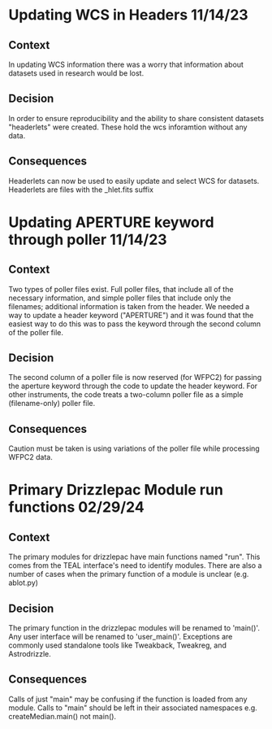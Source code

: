 # Updating WCS in Headers 11/14/23

## Context

In updating WCS information there was a worry that information about datasets used in research would be lost.

## Decision

In order to ensure reproducibility and the ability to share consistent datasets "headerlets" were created. These hold the wcs inforamtion without any data.  

## Consequences

Headerlets can now be used to easily update and select WCS for datasets. Headerlets are files with the _hlet.fits suffix


# Updating APERTURE keyword through poller 11/14/23

## Context

Two types of poller files exist. Full poller files, that include all of the necessary information, and simple poller files that include only the filenames; additional information is taken from the header. We needed a way to update a header keyword ("APERTURE") and it was found that the easiest way to do this was to pass the keyword through the second column of the poller file.

## Decision

The second column of a poller file is now reserved (for WFPC2) for passing the aperture keyword through the code to update the header keyword. For other instruments, the code treats a two-column poller file as a simple (filename-only) poller file. 

## Consequences

Caution must be taken is using variations of the poller file while processing WFPC2 data.


# Primary Drizzlepac Module run functions 02/29/24

## Context

The primary modules for drizzlepac have main functions named "run". This comes from the TEAL interface's need to identify modules. There are also a number of cases when the primary function of a module is unclear (e.g. ablot.py)

## Decision

The primary function in the drizzlepac modules will be renamed to 'main()'. Any user interface will be renamed to 'user_main()'. Exceptions are commonly used standalone tools like Tweakback, Tweakreg, and Astrodrizzle. 

## Consequences

Calls of just "main" may be confusing if the function is loaded from any module. Calls to "main" should be left in their associated namespaces e.g. createMedian.main() not main(). 